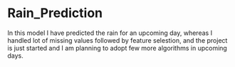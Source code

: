 # Rain_Prediction

In this model I have predicted the rain for an upcoming day, whereas I handled lot of missing values followed by feature selestion, and the project is just started and I am planning to adopt few more algorithms in upcoming days.
